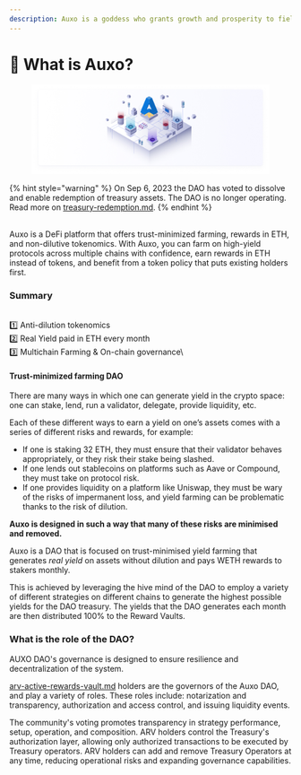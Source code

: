 ```yaml
---
description: Auxo is a goddess who grants growth and prosperity to fields.
---
```


# 📖 What is Auxo?

<figure><img src="../.gitbook/assets/AUXO.jpeg" alt=""><figcaption></figcaption></figure>

{% hint style="warning" %}
On Sep 6, 2023 the DAO has voted to dissolve and enable redemption of treasury assets. The DAO is no longer operating. Read more on [treasury-redemption.md](../usdauxo/treasury-redemption.md "mention").
{% endhint %}

\
Auxo is a DeFi platform that offers trust-minimized farming, rewards in ETH, and non-dilutive tokenomics. With Auxo, you can farm on high-yield protocols across multiple chains with confidence, earn rewards in ETH instead of tokens, and benefit from a token policy that puts existing holders first.

### Summary

\
1️⃣  Anti-dilution tokenomics\
2️⃣  Real Yield paid in ETH every month\
3️⃣  Multichain Farming & On-chain governance\


#### Trust-minimized farming DAO

There are many ways in which one can generate yield in the crypto space: one can stake, lend, run a validator, delegate, provide liquidity, etc.

Each of these different ways to earn a yield on one’s assets comes with a series of different risks and rewards, for example:&#x20;

* If one is staking 32 ETH, they must ensure that their validator behaves appropriately, or they risk their stake being slashed.&#x20;
* If one lends out stablecoins on platforms such as Aave or Compound, they must take on protocol risk.&#x20;
* If one provides liquidity on a platform like Uniswap, they must be wary of the risks of impermanent loss, and yield farming can be problematic thanks to the risk of dilution.

**Auxo is designed in such a way that many of these risks are minimised and removed.**

Auxo is a DAO that is focused on trust-minimised yield farming that generates _real yield_ on assets without dilution and pays WETH rewards to stakers monthly.

This is achieved by leveraging the hive mind of the DAO to employ a variety of different strategies on different chains to generate the highest possible yields for the DAO treasury. The yields that the DAO generates each month are then distributed 100% to the Reward Vaults.

### **What is the role of the DAO?**

AUXO DAO's governance is designed to ensure resilience and decentralization of the system.&#x20;

[arv-active-rewards-vault.md](../products-and-services/rewards-vaults/arv-active-rewards-vault.md "mention") holders are the governors of the Auxo DAO, and play a variety of roles. These roles include: notarization and transparency, authorization and access control, and issuing liquidity events.&#x20;

The community's voting promotes transparency in strategy performance, setup, operation, and composition. ARV holders control the Treasury's authorization layer, allowing only authorized transactions to be executed by Treasury operators. ARV holders can add and remove Treasury Operators at any time, reducing operational risks and expanding governance capabilities.
